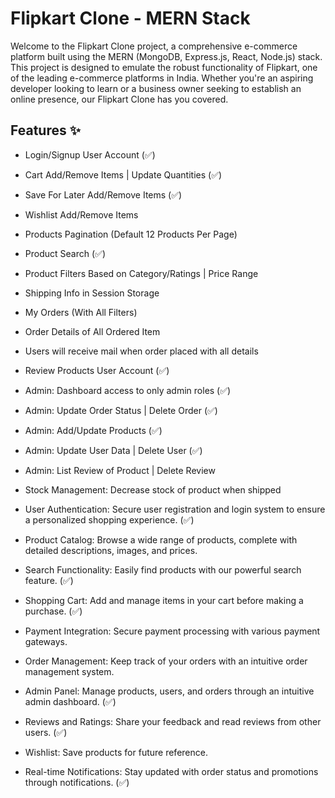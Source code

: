 # Flipkart Clone - MERN Stack
Welcome to the Flipkart Clone project, a comprehensive e-commerce platform built using the MERN (MongoDB, Express.js, React, Node.js) stack. This project is designed to emulate the robust functionality of Flipkart, one of the leading e-commerce platforms in India. Whether you're an aspiring developer looking to learn or a business owner seeking to establish an online presence, our Flipkart Clone has you covered.

## Features ✨
- Login/Signup User Account (✅)
- Cart Add/Remove Items | Update Quantities (✅)
- Save For Later Add/Remove Items (✅)
- Wishlist Add/Remove Items
- Products Pagination (Default 12 Products Per Page)
- Product Search (✅)
- Product Filters Based on Category/Ratings | Price Range
- Shipping Info in Session Storage
- My Orders (With All Filters)
- Order Details of All Ordered Item
- Users will receive mail when order placed with all details
- Review Products User Account (✅)
- Admin: Dashboard access to only admin roles (✅)
- Admin: Update Order Status | Delete Order (✅)
- Admin: Add/Update Products (✅)
- Admin: Update User Data | Delete User (✅)
- Admin: List Review of Product | Delete Review
- Stock Management: Decrease stock of product when shipped

- User Authentication:      Secure user registration and login system to ensure a personalized shopping experience. (✅)
- Product Catalog:          Browse a wide range of products, complete with detailed descriptions, images, and prices.
- Search Functionality:     Easily find products with our powerful search feature. (✅)
- Shopping Cart:            Add and manage items in your cart before making a purchase. (✅)
- Payment Integration:      Secure payment processing with various payment gateways.
- Order Management:         Keep track of your orders with an intuitive order management system.
- Admin Panel:              Manage products, users, and orders through an intuitive admin dashboard. (✅)
- Reviews and Ratings:      Share your feedback and read reviews from other users. (✅)
- Wishlist:                 Save products for future reference.
- Real-time Notifications:  Stay updated with order status and promotions through notifications. (✅)